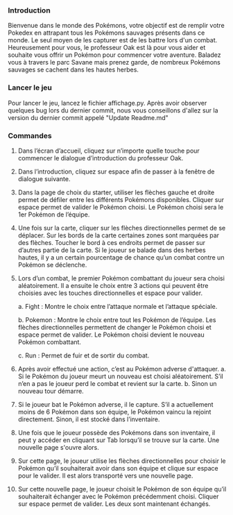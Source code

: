 
### Introduction
Bienvenue dans le monde des Pokémons, votre objectif est de remplir votre Pokedex en attrapant tous les Pokémons sauvages présents dans ce monde. 
Le seul moyen de les capturer est de les battre lors d'un combat. Heureusement pour vous, le professeur Oak est là pour vous aider et souhaite vous offrir un Pokémon pour commencer votre aventure.
Baladez vous à travers le parc Savane mais prenez garde, de nombreux Pokémons sauvages se cachent dans les hautes herbes.

### Lancer le jeu
Pour lancer le jeu, lancez le fichier affichage.py. Après avoir observer quelques bug lors du dernier commit, nous vous conseillons d'allez sur la version du dernier commit appelé "Update Readme.md"

### Commandes
1.	Dans l’écran d’accueil, cliquez sur n’importe quelle touche pour commencer le dialogue d’introduction du professeur Oak.
2.	Dans l’introduction, cliquez sur espace afin de passer à la fenêtre de dialogue suivante.
3.	Dans la page de choix du starter, utiliser les flèches gauche et droite permet de défiler entre les différents Pokémons disponibles. Cliquer sur espace permet de valider le Pokémon choisi. Le Pokémon choisi sera le 1er Pokémon de l’équipe. 
4.	 Une fois sur la carte, cliquer sur les flèches directionnelles permet de se déplacer. Sur les bords de la carte certaines zones sont marquées par des flèches. Toucher le bord à ces endroits permet de passer sur d’autres partie de la carte. Si le joueur se balade dans des herbes hautes, il y a un certain pourcentage de chance qu’un combat contre un Pokémon se déclenche.
5.	Lors d’un combat, le premier Pokémon combattant du joueur sera choisi aléatoirement. Il a ensuite le choix entre 3 actions qui peuvent être choisies avec les touches directionnelles et espace pour valider.
    
      a.	Fight : Montre le choix entre l’attaque normale et l’attaque spéciale. 
  
      b.	Pokemon : Montre le choix entre tout les Pokémon de l’équipe. Les flèches directionnelles permettent de changer le Pokémon choisi et espace permet de valider. Le Pokémon choisi devient le nouveau Pokémon combattant.
  	
      c.	Run : Permet de fuir et de sortir du combat.
  	
7.	Après avoir effectué une action, c’est au Pokémon adverse d'attaquer.
a.	Si le Pokémon du joueur meurt un nouveau est choisi aléatoirement. S’il n’en a pas le joueur perd le combat et revient sur la carte.
b.	Sinon un nouveau tour démarre.		
8.	Si le joueur bat le Pokémon adverse, il le capture. S’il a actuellement moins de 6 Pokémon dans son équipe, le Pokémon vaincu la rejoint directement. Sinon, il est stocké dans l’inventaire.
9.	Une fois que le joueur possède des Pokémons dans son inventaire, il peut y accéder en cliquant sur Tab lorsqu’il se trouve sur la carte. Une nouvelle page s'ouvre alors.
10.	Sur cette page, le joueur utilise les flèches directionnelles pour choisir le Pokémon qu’il souhaiterait avoir dans son équipe et clique sur espace pour le valider. Il est alors transporté vers une nouvelle page.
11.	Sur cette nouvelle page, le joueur choisit le Pokémon de son équipe qu’il souhaiterait échanger avec le Pokémon précédemment choisi. Cliquer sur espace permet de valider. Les deux sont maintenant échangés. 


